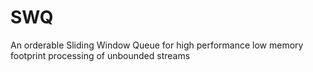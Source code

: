 # SWQ
An orderable Sliding Window Queue for high performance low memory footprint processing of unbounded streams
